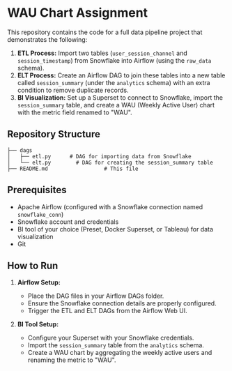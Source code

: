 # WAU Chart Assignment

This repository contains the code for a full data pipeline project that demonstrates the following:

1. **ETL Process:** Import two tables (`user_session_channel` and `session_timestamp`) from Snowflake into Airflow (using the `raw_data` schema).
2. **ELT Process:** Create an Airflow DAG to join these tables into a new table called `session_summary` (under the `analytics` schema) with an extra condition to remove duplicate records.
3. **BI Visualization:** Set up a Superset to connect to Snowflake, import the `session_summary` table, and create a WAU (Weekly Active User) chart with the metric field renamed to "WAU".

## Repository Structure

```
├── dags
│   ├── etl.py      # DAG for importing data from Snowflake
│   └── elt.py        # DAG for creating the session_summary table
├── README.md                  # This file
```

## Prerequisites

- Apache Airflow (configured with a Snowflake connection named `snowflake_conn`)
- Snowflake account and credentials
- BI tool of your choice (Preset, Docker Superset, or Tableau) for data visualization
- Git

## How to Run

1. **Airflow Setup:**
   - Place the DAG files in your Airflow DAGs folder.
   - Ensure the Snowflake connection details are properly configured.
   - Trigger the ETL and ELT DAGs from the Airflow Web UI.

2. **BI Tool Setup:**
   - Configure your Superset with your Snowflake credentials.
   - Import the `session_summary` table from the `analytics` schema.
   - Create a WAU chart by aggregating the weekly active users and renaming the metric to "WAU".


